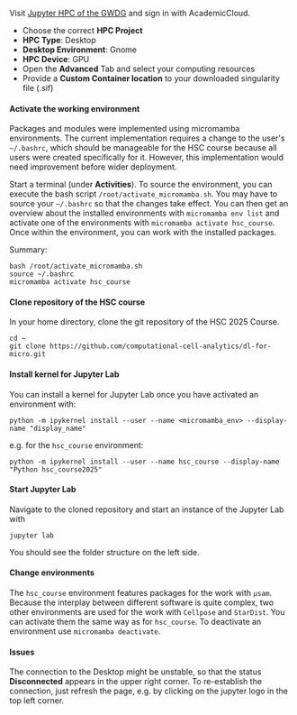 
Visit [Jupyter HPC of the GWDG](https://jupyter.hpc.gwdg.de/hub/spawn) and sign in with AcademicCloud.

* Choose the correct **HPC Project**
* **HPC Type**: Desktop
* **Desktop Environment**: Gnome
* **HPC Device**: GPU
* Open the **Advanced** Tab and select your computing resources
* Provide a **Custom Container location** to your downloaded singularity file (.sif)

#### Activate the working environment

Packages and modules were implemented using micromamba environments.
The current implementation requires a change to the user's `~/.bashrc`, which should be manageable for the HSC course because all users were created specifically for it. However, this implementation would need improvement before wider deployment.

Start a terminal (under **Activities**).
To source the environment, you can execute the bash script `/root/activate_micromamba.sh`.
You may have to source your `~/.bashrc` so that the changes take effect.
You can then get an overview about the installed environments with `micromamba env list` and activate one of the environments with `micromamba activate hsc_course`.
Once within the environment, you can work with the installed packages.

Summary:
```
bash /root/activate_micromamba.sh
source ~/.bashrc
micromamba activate hsc_course
```

#### Clone repository of the HSC course
In your home directory, clone the git repository of the HSC 2025 Course.
```
cd ~
git clone https://github.com/computational-cell-analytics/dl-for-micro.git
```

#### Install kernel for Jupyter Lab

You can install a kernel for Jupyter Lab once you have activated an environment with:
```
python -m ipykernel install --user --name <micromamba_env> --display-name "display_name"
```
e.g. for the `hsc_course` environment:
```
python -m ipykernel install --user --name hsc_course --display-name "Python hsc_course2025"
```

#### Start Jupyter Lab

Navigate to the cloned repository and start an instance of the Jupyter Lab with
```
jupyter lab
```
You should see the folder structure on the left side.

#### Change environments

The `hsc_course` environment features packages for the work with `µsam`. Because the interplay between different software is quite complex, two other environments are used for the work with `Cellpose` and `StarDist`. You can activate them the same way as for `hsc_course`. To deactivate an environment use `micromamba deactivate`.

#### Issues
The connection to the Desktop might be unstable, so that the status **Disconnected** appears in the upper right corner.
To re-establish the connection, just refresh the page, e.g. by clicking on the jupyter logo in the top left corner.
